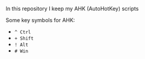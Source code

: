 In this repository I keep my AHK (AutoHotKey) scripts

Some key symbols for AHK:
- `^ Ctrl` 
- `+ Shift`
- `! Alt`
- `# Win`
